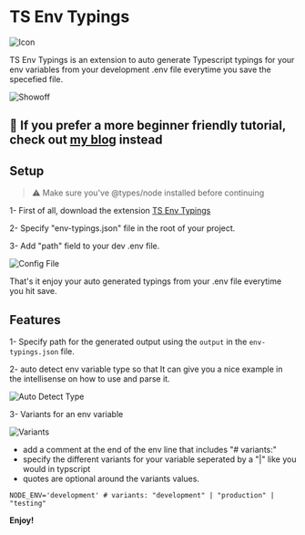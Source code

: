 <h1>TS Env Typings</h1>
  
![Icon](https://raw.githubusercontent.com/YassinEldeeb/Env-Typings-VSC/main/images/vsIcon.png)

  
TS Env Typings is an extension to auto generate Typescript typings for your env variables from your development .env file everytime you save the specefied file.

![Showoff](https://raw.githubusercontent.com/YassinEldeeb/Env-Typings-VSC/main/images/index.png)

## 🌟 If you prefer a more beginner friendly tutorial, check out [my blog](https://dev.to/yassineldeeb/typing-processenv-automatically-with-this-vsc-extension-10pe) instead

## Setup

> ⚠️ Make sure you've @types/node installed before continuing
 
1- First of all, download the extension [TS Env Typings](https://marketplace.visualstudio.com/items?itemName=YassinEldeeb.env-typings)

2- Specify "env-typings.json" file in the root of your project.

3- Add "path" field to your dev .env file.

![Config File](https://raw.githubusercontent.com/YassinEldeeb/Env-Typings-VSC/main/images/config.png)

That's it enjoy your auto generated typings from your .env file everytime you hit save.

## Features

1- Specify path for the generated output using the `output` in the `env-typings.json` file.

2- auto detect env variable type so that It can give you a nice example in the intellisense on how to use and parse it.

![Auto Detect Type](https://raw.githubusercontent.com/YassinEldeeb/Env-Typings-VSC/main/images/index.png)

3- Variants for an env variable

![Variants](https://raw.githubusercontent.com/YassinEldeeb/Env-Typings-VSC/main/images/enums.png)

- add a comment at the end of the env line that includes "# variants:"
- specify the different variants for your variable seperated by a "|" like you would in typscript
- quotes are optional around the variants values.

```env
NODE_ENV='development' # variants: "development" | "production" | "testing"
```

**Enjoy!**
